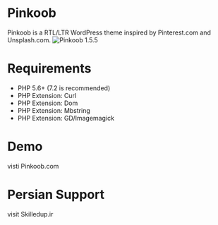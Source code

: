 # Pinkoob
Pinkoob is a RTL/LTR WordPress theme inspired by Pinterest.com and Unsplash.com.
![Pinkoob 1.5.5](https://www.skilledup.ir/wp-content/uploads/2019/01/Screenshot_2019-01-09-%D9%BE%DB%8C%D9%86%DA%A9%D9%88%D8%A8-%D8%A7%D8%B4%D8%AA%D8%B1%D8%A7%DA%A9-%D8%A2%D8%B2%D8%A7%D8%AF-%D8%AA%D8%B5%D8%A7%D9%88%DB%8C%D8%B1.jpg?raw=true)

# Requirements
- PHP 5.6+ (7.2 is recommended)
- PHP Extension: Curl
- PHP Extension: Dom
- PHP Extension: Mbstring
- PHP Extension: GD/Imagemagick

# Demo
visti Pinkoob.com

# Persian Support
visit Skilledup.ir
